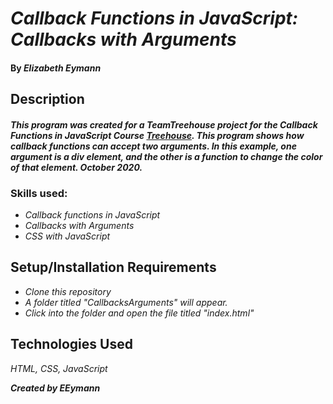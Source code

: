 # _Callback Functions in JavaScript: Callbacks with Arguments_

#### By _**Elizabeth Eymann**_

## Description
#### _This program was created for a TeamTreehouse project for the Callback Functions in JavaScript Course [Treehouse](https://teamtreehouse.com/). This program shows how callback functions can accept two arguments. In this example, one argument is a div element, and the other is a function to change the color of that element. October 2020._

### Skills used:
* _Callback functions in JavaScript_
* _Callbacks with Arguments_
* _CSS with JavaScript_

## Setup/Installation Requirements

* _Clone this repository_
* _A folder titled "CallbacksArguments" will appear._
* _Click into the folder and open the file titled "index.html"_


## Technologies Used

_HTML, CSS, JavaScript_

**_Created by EEymann_**
